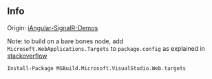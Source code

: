 Info
----

Origin: [iAngular-SignalR-Demos](https://github.com/johnpapa/Angular-SignalR-Demos)

Note:  to build on a bare bones node, add `Microsoft.WebApplications.Targets` to `package.config` as explained in
[stackoverflow](http://www.nuget.org/packages/MSBuild.Microsoft.VisualStudio.Web.targets/)

```
Install-Package MSBuild.Microsoft.VisualStudio.Web.targets
```
